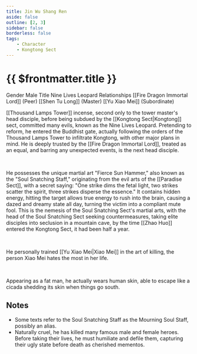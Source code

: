 ```yaml
---
title: Jin Wu Shang Ren
aside: false
outline: [2, 3]
sidebar: false
borderless: false
tags:
    - Character
    - Kongtong Sect
---
```


# {{ $frontmatter.title }}

<ChTabs position="bottom">
	<ChTab title="Jin Wu Shang Ren">
		<Ch src='/images/characters/special207/normal.webp' position='right'/>
		<ChName nameZh='金烏上人' nameEn='Jin Wu Shang Ren' position='right' />
		<ChTable>
			<ChTr>
				<ChTd isTitle=true>
					Gender
				</ChTd>
				<ChTd>
					Male
				</ChTd>
			</ChTr>
			<ChTr>
				<ChTd isTitle=true>
					Title
				</ChTd>
				<ChTd>
					Nine Lives Leopard
				</ChTd>
			</ChTr>
			<ChTr>
				<ChTd isTitle=true position='center'>
					Relationships
				</ChTd>
			</ChTr>
			<ChTr>
				<ChTd position='center'>
					[[Fire Dragon Immortal Lord]] (Peer)
				</ChTd>
			</ChTr>
			<ChTr>
				<ChTd position='center'>
					[[Shen Tu Long]] (Master)
				</ChTd>
			</ChTr>
			<ChTr>
				<ChTd position='center'>
					[[Yu Xiao Mei]] (Subordinate)
				</ChTd>
			</ChTr>
		</ChTable>
	</ChTab>
</ChTabs>
<br>

[[Thousand Lamps Tower]] incense, second only to the tower master's head disciple, before being subdued by the [[Kongtong Sect|Kongtong]] sect, committed many evils, known as the Nine Lives Leopard. Pretending to reform, he entered the Buddhist gate, actually following the orders of the Thousand Lamps Tower to infiltrate Kongtong, with other major plans in mind. He is deeply trusted by the [[Fire Dragon Immortal Lord]], treated as an equal, and barring any unexpected events, is the next head disciple.

<br>

He possesses the unique martial art "Fierce Sun Hammer," also known as the "Soul Snatching Staff," originating from the evil arts of the [[Paradise Sect]], with a secret saying: "One strike dims the fetal light, two strikes scatter the spirit, three strikes disperse the essence." It contains hidden energy, hitting the target allows true energy to rush into the brain, causing a dazed and dreamy state all day, turning the victim into a compliant mute fool. This is the nemesis of the Soul Snatching Sect's martial arts, with the head of the Soul Snatching Sect seeking countermeasures, taking elite disciples into seclusion in a mountain cave, by the time [[Zhao Huo]] entered the Kongtong Sect, it had been half a year.

<br>

He personally trained [[Yu Xiao Mei|Xiao Mei]] in the art of killing, the person Xiao Mei hates the most in her life.

<br>

Appearing as a fat man, he actually wears human skin, able to escape like a cicada shedding its skin when things go south.

## Notes

-   Some texts refer to the Soul Snatching Staff as the Mourning Soul Staff, possibly an alias.
-   Naturally cruel, he has killed many famous male and female heroes. Before taking their lives, he must humiliate and defile them, capturing their ugly state before death as cherished mementos.
